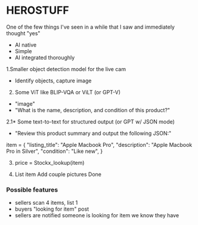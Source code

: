 # HEROSTUFF

One of the few things I've seen in a while that I saw and immediately thought "yes"

- AI native
- Simple
- AI integrated thoroughly

1.Smaller object detection model for the live cam 
- Identify objects, capture image

2. Some ViT like BLIP-VQA or ViLT (or GPT-V) 
- "image"
- "What is the name, description, and condition of this product?"


2.1* Some text-to-text for structured output (or GPT w/ JSON mode)
- "Review this product summary and output the following JSON:"

item = {
        "listing_title": "Apple Macbook Pro",
        "description": "Apple Macbook Pro in Silver",
        "condition": "Like new",
}

3. price = Stockx_lookup(item)


4. List item
Add couple pictures
Done





### Possible features
- sellers scan 4 items, list 1
- buyers "looking for item" post
- sellers are notified someone is looking for item we know they have

